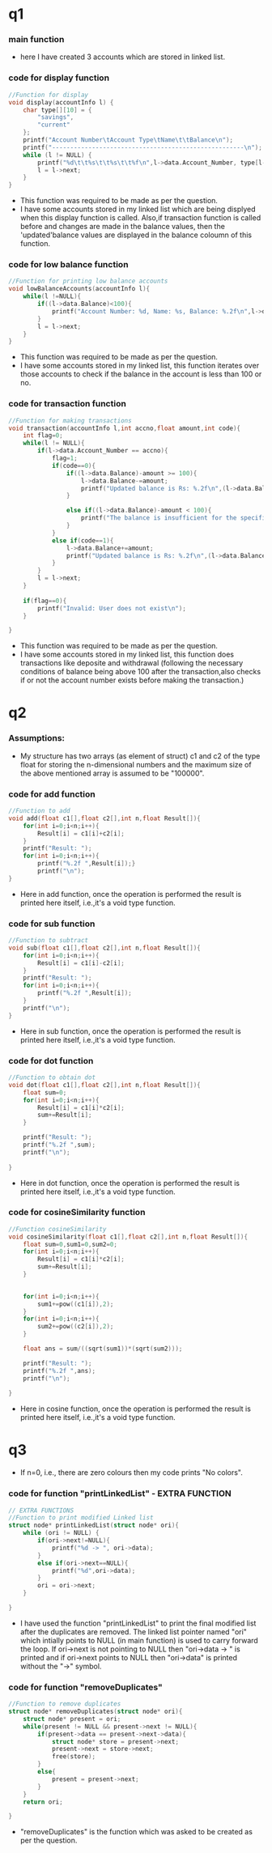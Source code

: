 # q1
### main function
- here I have created 3 accounts which are stored in linked list.
### code for display function
```c
//Function for display
void display(accountInfo l) {
    char type[][10] = {
        "savings",
        "current"
    };
    printf("Account Number\tAccount Type\tName\t\tBalance\n");
    printf("-----------------------------------------------------\n");
    while (l != NULL) {
        printf("%d\t\t%s\t\t%s\t\t%f\n",l->data.Account_Number, type[l->data.Account_Type],l->data.Name,l->data.Balance);
        l = l->next;   
    }
}
```
- This function was required to be made as per the question.
- I have some accounts stored in my linked list which are being displyed when this display function is called. Also,if transaction function is called before and changes are made in the balance values, then the 'updated'balance values are displayed in the balance coloumn of this function.

### code for low balance function
```c
//Function for printing low balance accounts
void lowBalanceAccounts(accountInfo l){
    while(l !=NULL){
        if((l->data.Balance)<100){
            printf("Account Number: %d, Name: %s, Balance: %.2f\n",l->data.Account_Number,l->data.Name,l->data.Balance);
        }
        l = l->next;
    }
}
```
- This function was required to be made as per the question.
- I have some accounts stored in my linked list, this function iterates over those accounts to check if the balance in the account is less than 100 or no.

### code for transaction function
```c
//Function for making transactions
void transaction(accountInfo l,int accno,float amount,int code){
    int flag=0;
    while(l != NULL){
        if(l->data.Account_Number == accno){
            flag=1;
            if(code==0){
                if((l->data.Balance)-amount >= 100){
                    l->data.Balance-=amount;
                    printf("Updated balance is Rs: %.2f\n",(l->data.Balance));
                }

                else if((l->data.Balance)-amount < 100){
                    printf("The balance is insufficient for the specified withdrawal.\n");
                }
            }
            else if(code==1){
                l->data.Balance+=amount;
                printf("Updated balance is Rs: %.2f\n",(l->data.Balance));
            }
        }
        l = l->next;
    }
    
    if(flag==0){
        printf("Invalid: User does not exist\n");
    }

}
```
- This function was required to be made as per the question.
- I have some accounts stored in my linked list, this function does transactions like deposite and withdrawal (following the necessary conditions of balance being above 100 after the transaction,also checks if or not the account number exists before making the transaction.)


# q2

### Assumptions:
- My structure has two arrays (as element of struct) c1 and c2 of the type float for storing the n-dimensional numbers and the maximum size of the above mentioned array is assumed to be "100000". 

### code for add function
```c
//Function to add
void add(float c1[],float c2[],int n,float Result[]){
    for(int i=0;i<n;i++){
        Result[i] = c1[i]+c2[i];
    }
    printf("Result: ");
    for(int i=0;i<n;i++){
        printf("%.2f ",Result[i]);}
        printf("\n");
}

```
- Here in add function, once the operation is performed the result is printed here itself, i.e.,it's a void type function.

### code for sub function
```c
//Function to subtract
void sub(float c1[],float c2[],int n,float Result[]){
    for(int i=0;i<n;i++){
        Result[i] = c1[i]-c2[i];
    }
    printf("Result: ");
    for(int i=0;i<n;i++){
        printf("%.2f ",Result[i]);
    }
    printf("\n");
}
```
- Here in sub function, once the operation is performed the result is printed here itself, i.e.,it's a void type function.

### code for dot function
```c
//Function to obtain dot
void dot(float c1[],float c2[],int n,float Result[]){
    float sum=0;
    for(int i=0;i<n;i++){
        Result[i] = c1[i]*c2[i];
        sum+=Result[i];
    }

    printf("Result: ");
    printf("%.2f ",sum);
    printf("\n");
    
}
```
- Here in dot function, once the operation is performed the result is printed here itself, i.e.,it's a void type function.

### code for cosineSimilarity function
```c
//Function cosineSimilarity
void cosineSimilarity(float c1[],float c2[],int n,float Result[]){
    float sum=0,sum1=0,sum2=0;
    for(int i=0;i<n;i++){
        Result[i] = c1[i]*c2[i];
        sum+=Result[i];
    }

    
    for(int i=0;i<n;i++){
        sum1+=pow((c1[i]),2);
    }
    for(int i=0;i<n;i++){
        sum2+=pow((c2[i]),2);
    }

    float ans = sum/((sqrt(sum1))*(sqrt(sum2)));

    printf("Result: ");
    printf("%.2f ",ans);
    printf("\n");
    
}
```
- Here in cosine function, once the operation is performed the result is printed here itself, i.e.,it's a void type function.



# q3
- If n=0, i.e., there are zero colours then my code prints "No colors".

### code for function "printLinkedList" - EXTRA FUNCTION
```c
// EXTRA FUNCTIONS
//Function to print modified Linked list
struct node* printLinkedList(struct node* ori){
    while (ori != NULL) {
        if(ori->next!=NULL){
            printf("%d -> ", ori->data);
        }
        else if(ori->next==NULL){
            printf("%d",ori->data);
        }
        ori = ori->next;
    }

}

```
- I have used the function "printLinkedList" to print the final modified list after the duplicates are removed. The linked list pointer named "ori" which intially points to NULL (in main function) is used to carry forward the loop. If ori->next is not pointing to NULL then "ori->data -> " is printed and if ori->next points to NULL then "ori->data" is printed without the "->" symbol. 


### code for function "removeDuplicates"
```c
//Function to remove duplicates
struct node* removeDuplicates(struct node* ori){
    struct node* present = ori;
    while(present != NULL && present->next != NULL){
        if(present->data == present->next->data){
            struct node* store = present->next;
            present->next = store->next;
            free(store);
        } 
        else{
            present = present->next;
        }
    }
    return ori;

}
```
- "removeDuplicates" is the function which was asked to be created as per the question.


